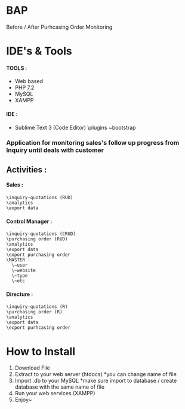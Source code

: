# BAP
Before / After Purhcasing Order Monitoring

# IDE's & Tools
#### TOOLS :
- Web based
- PHP 7.2
- MySQL
- XAMPP

#### IDE :
- Sublime Text 3 (Code Editor)
  \plugins
   \~bootstrap


### Application for monitoring sales's follow up progress from Inquiry until deals with customer
## Activities :
  #### Sales :
    \inquiry-quotations (RUD)
    \analytics
    \export data
  #### Control Manager :
    \inquiry-quotations (CRUD)
    \purchasing order (RUD)
    \analytics
    \export data
    \export purchasing order
    \MASTER :
      \~user
      \~website
      \~type
      \~etc
  #### Directure : 
    \inquiry-quotations (R)
    \purchasing order (R)
    \analytics
    \export data
    \ecport purhcasing order
    
    
# How to Install
  1. Download File
  2. Extract to your web server (htdocs) *you can change name of file
  3. Import .db to your MySQL *make sure import to database / create database with the same name of file
  4. Run your web services (XAMPP)
  5. Enjoy~
  
